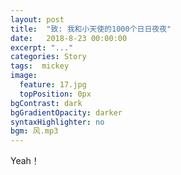 ```yaml
---
layout: post
title:  "致: 我和小天使的1000个日日夜夜"
date:   2018-8-23 00:00:00
excerpt: "..."
categories: Story
tags:  mickey
image: 
  feature: 17.jpg
  topPosition: 0px
bgContrast: dark
bgGradientOpacity: darker
syntaxHighlighter: no
bgm: 风.mp3
---
```


Yeah！
 
